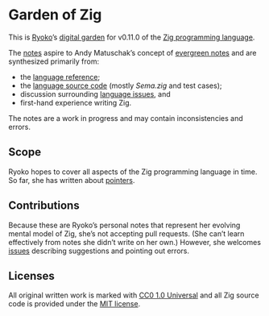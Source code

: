 # Garden of Zig #

This is [Ryoko]’s [digital garden] for v0.11.0 of the [Zig programming language].

The [notes](./notes) aspire to Andy Matuschak’s concept of [evergreen notes] and are synthesized primarily from:

- the [language reference];
- the [language source code] (mostly *Sema.zig* and test cases);
- discussion surrounding [language issues][ziglang/zig issues], and
- first-hand experience writing Zig.

The notes are a work in progress and may contain inconsistencies and errors.

## Scope ##

Ryoko hopes to cover all aspects of the Zig programming language in time. So far, she has written about [pointers](./notes/pointer.md).

## Contributions ##

Because these are Ryoko’s personal notes that represent her evolving mental model of Zig, she’s not accepting pull requests. (She can’t learn effectively from notes she didn’t write on her own.) However, she welcomes [issues] describing suggestions and pointing out errors.

## Licenses ##

All original written work is marked with [CC0 1.0 Universal] and all Zig source code is provided under the [MIT license].

[CC0 1.0 Universal]: https://creativecommons.org/publicdomain/zero/1.0/
[digital garden]: https://maggieappleton.com/garden-history
[evergreen notes]: https://notes.andymatuschak.org/Evergreen_notes
[issues]: https://github.com/ok-ryoko/garden-of-zig/issues
[language reference]: https://ziglang.org/documentation/0.11.0/
[language source code]: https://github.com/ziglang/zig/tree/0.11.0
[MIT license]: https://choosealicense.com/licenses/mit/
[Ryoko]: https://github.com/ok-ryoko
[Zig programming language]: https://ziglang.org
[ziglang/zig issues]: https://github.com/ziglang/zig/issues
